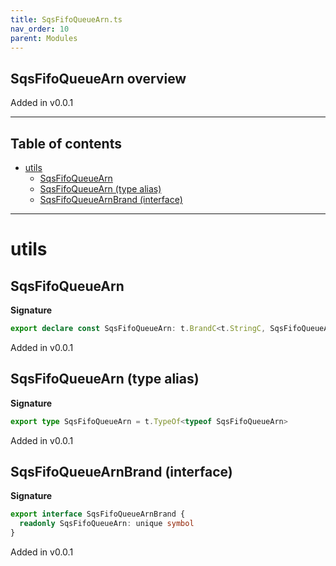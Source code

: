 ```yaml
---
title: SqsFifoQueueArn.ts
nav_order: 10
parent: Modules
---
```


## SqsFifoQueueArn overview

Added in v0.0.1

---

<h2 class="text-delta">Table of contents</h2>

- [utils](#utils)
  - [SqsFifoQueueArn](#sqsfifoqueuearn)
  - [SqsFifoQueueArn (type alias)](#sqsfifoqueuearn-type-alias)
  - [SqsFifoQueueArnBrand (interface)](#sqsfifoqueuearnbrand-interface)

---

# utils

## SqsFifoQueueArn

**Signature**

```ts
export declare const SqsFifoQueueArn: t.BrandC<t.StringC, SqsFifoQueueArnBrand>
```

Added in v0.0.1

## SqsFifoQueueArn (type alias)

**Signature**

```ts
export type SqsFifoQueueArn = t.TypeOf<typeof SqsFifoQueueArn>
```

Added in v0.0.1

## SqsFifoQueueArnBrand (interface)

**Signature**

```ts
export interface SqsFifoQueueArnBrand {
  readonly SqsFifoQueueArn: unique symbol
}
```

Added in v0.0.1

